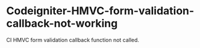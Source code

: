 # Codeigniter-HMVC-form-validation-callback-not-working
CI HMVC form validation callback function not called.
